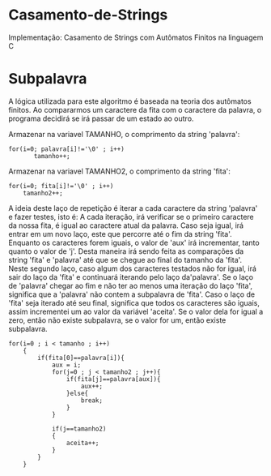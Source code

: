 # Casamento-de-Strings
Implementação: Casamento de Strings com Autômatos Finitos na linguagem C

# Subpalavra
A lógica utilizada para este algoritmo é baseada na teoria dos autômatos finitos. Ao compararmos um caractere da fita com o caractere da palavra, o programa decidirá se irá passar de um estado ao outro.

Armazenar na variavel TAMANHO, o comprimento da string 'palavra':
```
for(i=0; palavra[i]!='\0' ; i++)
       tamanho++;
 ```      
Armazenar na variavel TAMANHO2, o comprimento da string 'fita': 
```
for(i=0; fita[i]!='\0' ; i++)
    tamanho2++;
```

A ideia deste laço de repetição é iterar a cada caractere da string 'palavra' e fazer testes, isto é: A cada iteração, irá verificar se o primeiro caractere da nossa fita, é igual ao caractere atual da palavra. Caso seja igual, irá entrar em um novo laço, este que percorre até o fim da string 'fita'. Enquanto os caracteres forem iguais, o valor de 'aux' irá incrementar, tanto quanto o valor de 'j'. Desta maneira irá sendo feita as comparações da string 'fita' e 'palavra' até que se chegue ao final do tamanho da 'fita'. Neste segundo laço, caso algum dos caracteres testados não for igual, irá sair do laço da 'fita' e continuará iterando pelo laço da'palavra'. 
Se o laço de 'palavra' chegar ao fim e não ter ao menos uma iteração do laço 'fita', significa que a 'palavra' não contem a subpalavra de 'fita'. Caso o laço de 'fita' seja iterado até seu final, significa que todos os caracteres são iguais, assim incrementei um ao valor da variável 'aceita'. Se o valor dela for igual a zero, então não existe subpalavra, se o valor for um, então existe subpalavra.
```
for(i=0 ; i < tamanho ; i++)
    {
        if(fita[0]==palavra[i]){
            aux = i;
            for(j=0 ; j < tamanho2 ; j++){
                if(fita[j]==palavra[aux]){
                    aux++;
                }else{
                    break;
                }
            }

            if(j==tamanho2)
            {
                aceita++;
            }
        }
    }
```
